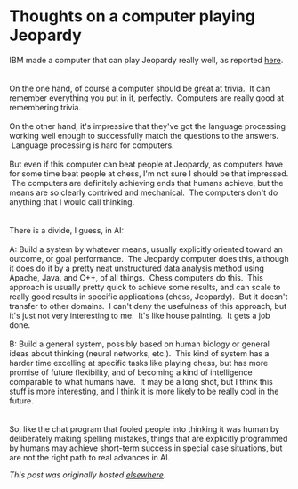 # Thoughts on a computer playing Jeopardy

<p>IBM made a computer that can play Jeopardy really well, as reported <a href="http://www.eweek.com/c/a/IT-Infrastructure/IBMs-Watson-Supercomputer-Beats-Humans-in-Jeopardy-Practice-Match-296135/">here</a>.<br><br><br>On the one hand, of course a computer should be great at trivia.  It can remember everything you put in it, perfectly.  Computers are really good at remembering trivia.<br><br>On the other hand, it's impressive that they've got the language processing working well enough to successfully match the questions to the answers.  Language processing is hard for computers.<br><br>But even if this computer can beat people at Jeopardy, as computers have for some time beat people at chess, I'm not sure I should be that impressed.  The computers are definitely achieving ends that humans achieve, but the means are so clearly contrived and mechanical.  The computers don't do anything that I would call thinking.<br><br><br>There is a divide, I guess, in AI:<br><br>A: Build a system by whatever means, usually explicitly oriented toward an outcome, or goal performance.  The Jeopardy computer does this, although it does do it by a pretty neat unstructured data analysis method using Apache, Java, and C++, of all things.  Chess computers do this.  This approach is usually pretty quick to achieve some results, and can scale to really good results in specific applications (chess, Jeopardy).  But it doesn't transfer to other domains.  I can't deny the usefulness of this approach, but it's just not very interesting to me.  It's like house painting.  It gets a job done.<br><br>B: Build a general system, possibly based on human biology or general ideas about thinking (neural networks, etc.).  This kind of system has a harder time excelling at specific tasks like playing chess, but has more promise of future flexibility, and of becoming a kind of intelligence comparable to what humans have.  It may be a long shot, but I think this stuff is more interesting, and I think it is more likely to be really cool in the future.<br><br><br>So, like the chat program that fooled people into thinking it was human by deliberately making spelling mistakes, things that are explicitly programmed by humans may achieve short-term success in special case situations, but are not the right path to real advances in AI.</p>


*This post was originally hosted [elsewhere](http://planspace.blogspot.com/2011/01/thoughts-on-computer-playing-jeopardy.html).*
